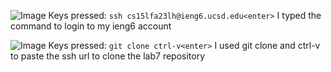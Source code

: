 ![Image]()
Keys pressed: ```ssh cs15lfa23lh@ieng6.ucsd.edu<enter>```
I typed the command to login to my ieng6 account

![Image]()
Keys pressed: ```git clone ctrl-v<enter>```
I used git clone and ctrl-v to paste the ssh url to clone the lab7 repository
